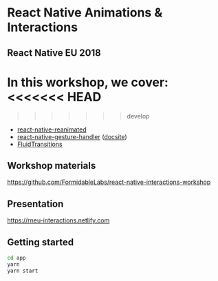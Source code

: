 # React Native Animations & Interactions

## React Native EU 2018

In this workshop, we cover:
<<<<<<< HEAD
=======

> > > > > > > develop

- [react-native-reanimated](https://github.com/kmagiera/react-native-reanimated)
- [react-native-gesture-handler](https://github.com/kmagiera/react-native-gesture-handler) ([docsite](https://kmagiera.github.io/react-native-gesture-handler))
- [FluidTransitions](https://github.com/fram-x/FluidTransitions)

## Workshop materials

https://github.com/FormidableLabs/react-native-interactions-workshop

## Presentation

https://rneu-interactions.netlify.com

## Getting started

```sh
cd app
yarn
yarn start
```
